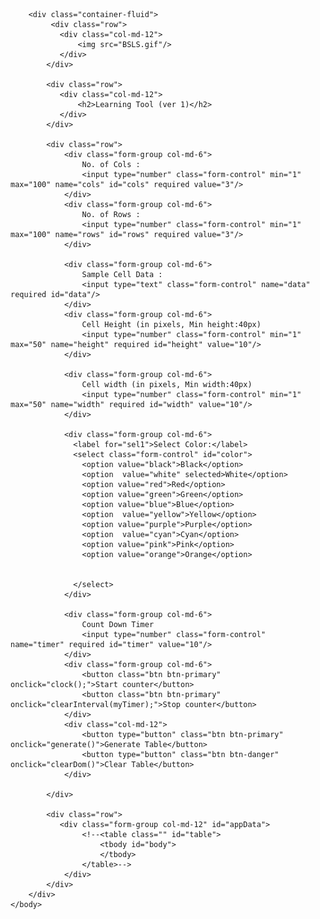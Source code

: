 <html>
    <head>
        <link rel="stylesheet" href="bsls-ui.css">
        <script src="bsls-presentation.js"></script>
        <meta name="viewport" content="width=device-width, initial-scale=1">
        <link rel="stylesheet" href="https://maxcdn.bootstrapcdn.com/bootstrap/3.4.0/css/bootstrap.min.css">
        <script src="https://ajax.googleapis.com/ajax/libs/jquery/3.4.1/jquery.min.js"></script>
        <script src="https://maxcdn.bootstrapcdn.com/bootstrap/3.4.0/js/bootstrap.min.js"></script>
</head>
    <body>
        
        <div class="container-fluid">
             <div class="row">
               <div class="col-md-12">
                   <img src="BSLS.gif"/>
               </div>
            </div>
            
            <div class="row">
               <div class="col-md-12">
                   <h2>Learning Tool (ver 1)</h2>
               </div>
            </div>
            
            <div class="row">
                <div class="form-group col-md-6">
                    No. of Cols : 
                    <input type="number" class="form-control" min="1" max="100" name="cols" id="cols" required value="3"/>
                </div>
                <div class="form-group col-md-6">
                    No. of Rows : 
                    <input type="number" class="form-control" min="1" max="100" name="rows" id="rows" required value="3"/>
                </div>
                
                <div class="form-group col-md-6">
                    Sample Cell Data :
                    <input type="text" class="form-control" name="data" required id="data"/>
                </div>
                <div class="form-group col-md-6">   
                    Cell Height (in pixels, Min height:40px)
                    <input type="number" class="form-control" min="1" max="50" name="height" required id="height" value="10"/>
                </div>
                
                <div class="form-group col-md-6">   
                    Cell width (in pixels, Min width:40px)
                    <input type="number" class="form-control" min="1" max="50" name="width" required id="width" value="10"/>
                </div>
                
                <div class="form-group col-md-6">
                  <label for="sel1">Select Color:</label>
                  <select class="form-control" id="color">
                    <option value="black">Black</option>
                    <option  value="white" selected>White</option>
                    <option value="red">Red</option>
                    <option value="green">Green</option>
                    <option value="blue">Blue</option>
                    <option  value="yellow">Yellow</option>
                    <option value="purple">Purple</option>
                    <option  value="cyan">Cyan</option>
                    <option value="pink">Pink</option>
                    <option value="orange">Orange</option>
                    
                    
                  </select>
                </div>
                
                <div class="form-group col-md-6">   
                    Count Down Timer
                    <input type="number" class="form-control"  name="timer" required id="timer" value="10"/>
                </div>
                <div class="form-group col-md-6">
                    <button class="btn btn-primary" onclick="clock();">Start counter</button>
                    <button class="btn btn-primary" onclick="clearInterval(myTimer);">Stop counter</button>
                </div>
                <div class="col-md-12">
                    <button type="button" class="btn btn-primary" onclick="generate()">Generate Table</button>
                    <button type="button" class="btn btn-danger" onclick="clearDom()">Clear Table</button>    
                </div>
                
            </div>
            
            <div class="row">
               <div class="form-group col-md-12" id="appData">
                    <!--<table class="" id="table">
                        <tbody id="body">
                        </tbody>
                    </table>-->
                </div>
            </div>
        </div>
    </body>
</html>
